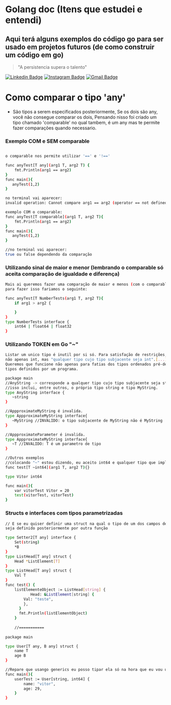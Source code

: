 # Golang doc (Itens que estudei e entendi)
## Aqui terá alguns exemplos do código go para ser usado em projetos futuros (de como construir um código em go)

> "A persistencia supera o talento"

[![Linkedin Badge](https://img.shields.io/badge/-Linkedin-blue?style=flat-square&logo=Linkedin&logoColor=white&link=https:/https://www.linkedin.com/in/vitor-brussolo-zerbato-474447176//)](https://www.linkedin.com/in/vitor-brussolo-zerbato-474447176//)
[![Instagram Badge](https://img.shields.io/badge/-Instagram-a43b9d?style=flat-square&logo=Instagram&logoColor=white&link=https://https://www.instagram.com/vihhbz/?hl=pt-br/)](https://www.instagram.com/vihhstx/?hl=pt-br/)
[![Gmail Badge](https://img.shields.io/badge/-Gmail-c14438?style=flat-square&logo=Gmail&logoColor=white&link=mailto:vitorbrussolo@gmail.com)](mailto:vitorbrussolo@gmail.com)

# Como comparar o tipo 'any'
-  São tipos a serem especificados posteriormente, Se os dois são any, você não consegue comparar os dois, Pensando nisso foi criado um tipo chamado 'comparable' no qual tambem, é um any mas te permite fazer comparações quando necessario.



### Exemplo COM e SEM comparable
```sh

o comparable nos permite utilizar '==' e '!=='

func anyTest[T any](arg1 T, arg2 T) {
	fmt.Println(arg1 == arg2)
}
func main(){
   anyTest(1,2)
}

no terminal vai aparecer:
invalid operation: Cannot compare arg1 == arg2 (operator == not defined on T)

exemplo COM o comparable:
func anyTest[T comparable](arg1 T, arg2 T){
	fmt.Println(arg1 == arg2)
}
func main(){
   anyTest(1,2)
}

//no terminal vai aparecer:
true ou false dependendo da comparação
```

### Utilizando sinal de maior e menor (lembrando o comparable só aceita comparação de igualdade e diferença)
```sh
Mais ai queremos fazer uma comparação de maior e menos (com o comparable não daria)
para fazer isso fariamos o seguinte:

func anyTest[T NumberTests(arg1 T, arg2 T){
	if arg1 > arg2 {

	}
}
type NumberTests interface {
	int64 | float64 | float32
}
```

### Utilizando TOKEN em Go "~"

```sh
Listar um unico tipo é inutil por si só. Para satisfação de restrições, queremos poder dizer
não apenas int, mas "qualquer tipo cujo tipo subjacente seja int".[...]
Queremos que funcione não apenas para fatias dos tipos ordenados pré-declarados, mas também para 
tipos definidos por um programa.

package main
//AnyString -> corresponde a qualquer tipo cujo tipo subjacente seja string.
//isso inclui, entre outros, o próprio tipo string e tipo MyString.
type AnyString interface {
   ~string
}

//AppproximateMyString é invalida.
type AppproximateMyString interface{
   ~MyString //INVALIDO: o tipo subjacente de MyString não é MyString
}

//AppproximateParameter é invalida.
type AppproximateMyString interface{
   ~T //INVALIDO: T é um parametro de tipo
}

//Outros exemplos
//colocando "~" estou dizendo, eu aceito int64 e qualquer tipo que implemente int64
func test[T ~int64](arg1 T, arg2 T){}

type Vitor int64

func main(){	
	var vitorTest Vitor = 20
	test(vitorTest, vitorTest)
}
```

### Structs e interfaces com tipos parametrizadas
```sh
// E se eu quiser definir uma struct na qual o tipo de um dos campos dela
seja definido posteriormente por outra função

type Setter2[T any] interface {
	Set(string)
	*B
}
type ListHead[T any] struct {
	Head *ListElement[T]
}
type ListHead[T any] struct {
	Val T
}
func test() {
	listElementeObject := ListHead[string] {
           Head: &ListElement[string] {
		Val: "teste",
	    },
	  }
	  fmt.Println(listElementObject)
	}
	
	//===========
	
package main

type User[T any, B any] struct {
	name T
	age B
}

//Repare que usango generics eu posso tipar ela só na hora que eu vou utiliza-la
func main(){
	userTest := User[string, int64] {
	    name: "vitor",
	    age: 29,
	}
}
```
